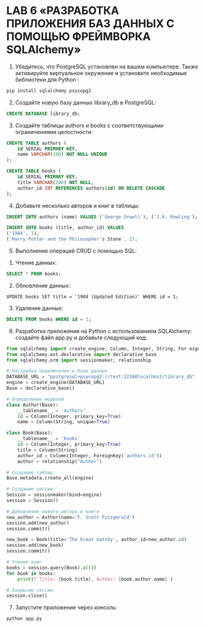 # LAB 6 «РАЗРАБОТКА ПРИЛОЖЕНИЯ БАЗ ДАННЫХ С ПОМОЩЬЮ ФРЕЙМВОРКА SQLAlchemy»

1. Убедитесь, что PostgreSQL установлен на вашем компьютере. Также активируйте виртуальное окружение и установите необходимые библиотеки для Python :
```bash
pip install sqlalchemy psycopg2
```
2. Создайте новую базу данных library_db в PostgreSQL:
```sql
CREATE DATABASE library_db;
```
3. Создайте таблицы authors и books с соответствующими ограничениями целостности:
```sql
CREATE TABLE authors (
    id SERIAL PRIMARY KEY,
    name VARCHAR(100) NOT NULL UNIQUE
);

CREATE TABLE books (
    id SERIAL PRIMARY KEY,
    title VARCHAR(200) NOT NULL,
    author_id INT REFERENCES authors(id) ON DELETE CASCADE
);
```
4. Добавьте несколько авторов и книг в таблицы:
```sql
INSERT INTO authors (name) VALUES ('George Orwell'), ('J.K. Rowling');

INSERT INTO books (title, author_id) VALUES 
('1984', 1),
('Harry Potter and the Philosopher's Stone', 2);
```
5. Выполнение операций CRUD с помощью SQL:
1) Чтение данных:
```sql
SELECT * FROM books;
```
2) Обновление данных:
```sq;
UPDATE books SET title = '1984 (Updated Edition)' WHERE id = 1;
```
3) Удаление данных:
```sql
DELETE FROM books WHERE id = 1;
```
6. Разработка приложения на Python с использованием SQLAlchemy: создайте файл app.py и добавьте следующий код:
```python
from sqlalchemy import create_engine, Column, Integer, String, For-eignKey
from sqlalchemy.ext.declarative import declarative_base
from sqlalchemy.orm import sessionmaker, relationship

# Настройка подключения к базе данных
DATABASE_URL = "postgresql+psycopg2://test:1234@localhost/library_db"
engine = create_engine(DATABASE_URL)
Base = declarative_base()

# Определение моделей
class Author(Base):
    __tablename__ = 'authors'
    id = Column(Integer, primary_key=True)
    name = Column(String, unique=True)

class Book(Base):
    __tablename__ = 'books'
    id = Column(Integer, primary_key=True)
    title = Column(String)
    author_id = Column(Integer, ForeignKey('authors.id'))
    author = relationship("Author")

# Создание таблиц
Base.metadata.create_all(engine)

# Создание сессии
Session = sessionmaker(bind=engine)
session = Session()

# Добавление нового автора и книги
new_author = Author(name='F. Scott Fitzgerald')
session.add(new_author)
session.commit()

new_book = Book(title='The Great Gatsby', author_id=new_author.id)
session.add(new_book)
session.commit()

# Чтение книг
books = session.query(Book).all()
for book in books:
    print(f'Title: {book.title}, Author: {book.author.name}')

# Закрытие сессии
session.close()
```
7. Запустите приложение через консоль:
```bash
python app.py
```
